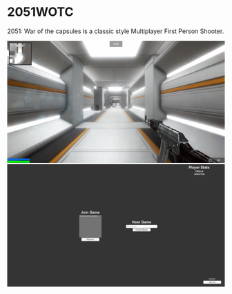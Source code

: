 # 2051WOTC
2051: War of the capsules is a classic style Multiplayer First Person Shooter. 

![](wotcgame.png)
![](wotcmenu.png)
